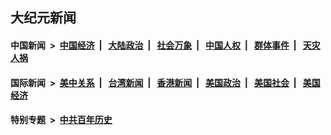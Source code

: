 ## 大纪元新闻

#### 中国新闻 &nbsp;>&nbsp; [中国经济](indexes/ncid283/README.md?11270045) &nbsp;| &nbsp; [大陆政治](indexes/ncid277/README.md?11270045) &nbsp;| &nbsp; [社会万象](indexes/ncid282/README.md?11270045) &nbsp;| &nbsp; [中国人权](indexes/ncid278/README.md?11270045) &nbsp;| &nbsp; [群体事件](indexes/ncid279/README.md?11270045) &nbsp;| &nbsp; [天灾人祸](indexes/ncid280/README.md?11270045)

#### 国际新闻 &nbsp;>&nbsp; [美中关系](indexes/nf1412576/README.md?11270045) &nbsp;| &nbsp; [台湾新闻](indexes/ncid1349361/README.md?11270045) &nbsp;| &nbsp; [香港新闻](indexes/ncid1349362/README.md?11270045) &nbsp;| &nbsp; [美国政治](indexes/ncid1078159/README.md?11270045) &nbsp;| &nbsp; [美国社会](indexes/ncid1078160/README.md?11270045) &nbsp;| &nbsp; [美国经济](indexes/ncid1078158/README.md?11270045)

#### 特别专题 &nbsp;>&nbsp; [中共百年历史](https://github.com/epoch-news/epoch-special/blob/master/README.md?11270045)  
